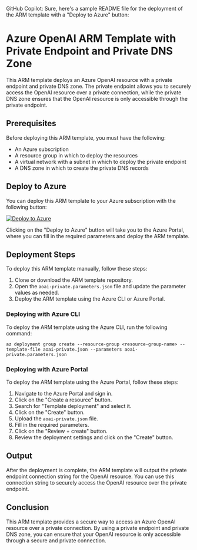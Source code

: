 GitHub Copilot: Sure, here's a sample README file for the deployment of the ARM template with a "Deploy to Azure" button:

# Azure OpenAI ARM Template with Private Endpoint and Private DNS Zone

This ARM template deploys an Azure OpenAI resource with a private endpoint and private DNS zone. The private endpoint allows you to securely access the OpenAI resource over a private connection, while the private DNS zone ensures that the OpenAI resource is only accessible through the private endpoint.

## Prerequisites

Before deploying this ARM template, you must have the following:

- An Azure subscription
- A resource group in which to deploy the resources
- A virtual network with a subnet in which to deploy the private endpoint
- A DNS zone in which to create the private DNS records

## Deploy to Azure

You can deploy this ARM template to your Azure subscription with the following button:

[![Deploy to Azure](https://aka.ms/deploytoazurebutton)](https://portal.azure.com/#create/Microsoft.Template/uri/https%3A%2F%2Fraw.githubusercontent.com%2F<your-repo-name>%2Fv1-updates%2Faoai-private.json)

Clicking on the "Deploy to Azure" button will take you to the Azure Portal, where you can fill in the required parameters and deploy the ARM template.

## Deployment Steps

To deploy this ARM template manually, follow these steps:

1. Clone or download the ARM template repository.
2. Open the `aoai-private.parameters.json` file and update the parameter values as needed.
3. Deploy the ARM template using the Azure CLI or Azure Portal.

### Deploying with Azure CLI

To deploy the ARM template using the Azure CLI, run the following command:

```
az deployment group create --resource-group <resource-group-name> --template-file aoai-private.json --parameters aoai-private.parameters.json
```

### Deploying with Azure Portal

To deploy the ARM template using the Azure Portal, follow these steps:

1. Navigate to the Azure Portal and sign in.
2. Click on the "Create a resource" button.
3. Search for "Template deployment" and select it.
4. Click on the "Create" button.
5. Upload the `aoai-private.json` file.
6. Fill in the required parameters.
7. Click on the "Review + create" button.
8. Review the deployment settings and click on the "Create" button.

## Output

After the deployment is complete, the ARM template will output the private endpoint connection string for the OpenAI resource. You can use this connection string to securely access the OpenAI resource over the private endpoint.

## Conclusion

This ARM template provides a secure way to access an Azure OpenAI resource over a private connection. By using a private endpoint and private DNS zone, you can ensure that your OpenAI resource is only accessible through a secure and private connection.